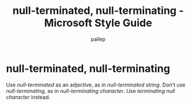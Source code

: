 ﻿---
title: null-terminated, null-terminating - Microsoft Style Guide
author: pallep
ms.author: pallep
ms.date: 1/19/2018
ms.topic: article
ms.prod: non-product-specific
---

# null-terminated, null-terminating

Use *null-terminated* as an adjective, as in *null-terminated string*. Don’t use *null-terminating,* as in *null-terminating character*. Use *terminating null character* instead.
